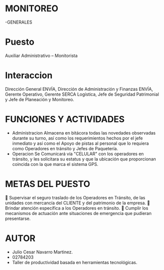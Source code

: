 # MONITOREO
-GENERALES
# Puesto
Auxiliar Administrativo – Monitorista 
# Interaccion
Dirección General ENVÍA, Dirección de Administración y Finanzas ENVÍA, Gerente Operativo, Gerente SERCA Logística, Jefe de Seguridad Patrimonial y Jefe de Planeación y Monitoreo. 
# FUNCIONES Y ACTIVIDADES
- Administracion
Almacena en bitácora todas las novedades observadas durante su turno, así como los requerimientos hechos por el jefe inmediato y así como el Apoyo de pistas al personal que lo requiera como Operadores en tránsito y Jefes de Paquetería. 
-  Operacion
Se Comunicará vía "CELULAR" con los operadores en tránsito, y les solicitara su estatus y que la ubicación que proporcionan coincida con la que marca el sistema GPS.
# METAS DEL PUESTO
	Supervisar el seguro traslado de los Operadores en Tránsito, de las unidades con mercancía del CLIENTE y del patrimonio de la empresa. 
	Brindar atención específica a los Operadores en tránsito. 
	Cumplir los mecanismos de actuación ante situaciones de emergencia que pudieran presentarse. 
# AUTOR
- Julio Cesar Navarro Martinez.
- 02784203
- Taller de productividad basada en herramientas tecnológicas.
